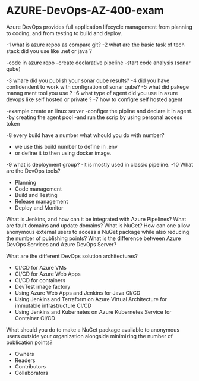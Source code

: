 # AZURE-DevOps-AZ-400-exam

Azure DevOps provides full application lifecycle management from planning to coding, and from testing to build and deploy.

-1 what is azure repos as compare git?
-2 what are the basic task of tech stack did you use like .net or java ?

-code in azure repo
-create declarative pipeline
-start code analysis (sonar qube)

-3 whare did you publish your sonar qube results?
-4 did you have confidendent to work with configration of sonar qube?
-5 what did pakege manag ment tool you use ?
-6 what type of agent did you use in azure devops like self hosted or private ?
-7 how to configre self hosted agent

-example create an linux server
-configer the pipline and declare it in agent.
-by creating the agent pool 
-and run the scrip by using personal access token

-8 every build have a number what whould you do with number?
- we use this build number to define in .env
- or define it to then using docker image.

-9 what is deployment group?
-it is mostly used in classic pipeline.
-10 What are the DevOps tools?

- Planning
- Code management
- Build and Testing
- Release management
- Deploy and Monitor

What is Jenkins, and how can it be integrated with Azure Pipelines?
What are fault domains and update domains?
What is NuGet? How can one allow anonymous external users to access a NuGet package while also reducing the number of publishing points?
What is the difference between Azure DevOps Services and Azure DevOps Server?

What are the different DevOps solution architectures?
- CI/CD for Azure VMs
- CI/CD for Azure Web Apps
- CI/CD for containers
- DevTest image factory
- Using Azure Web Apps and Jenkins for Java CI/CD
- Using Jenkins and Terraform on Azure Virtual Architecture for immutable infrastructure CI/CD
- Using Jenkins and Kubernetes on Azure Kubernetes Service for Container CI/CD

What should you do to make a NuGet package available to anonymous users outside your organization alongside minimizing the number of publication points?
- Owners
- Readers
- Contributors
- Collaborators





